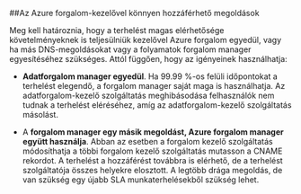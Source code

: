 ##<a name="highly-available-solutions-with-azure-traffic-manager"></a>Az Azure forgalom-kezelővel könnyen hozzáférhető megoldások

Meg kell határoznia, hogy a terhelést magas elérhetősége követelményeknek is teljesülniük kezelővel Azure forgalom egyedül, vagy ha más DNS-megoldásokat vagy a folyamatok forgalom manager egyesítéséhez szükséges. Attól függően, hogy az igényeinek használhatja:

- **Adatforgalom manager egyedül**. Ha 99.99 %-os felüli időpontokat a terhelést elegendő, a forgalom manager saját maga is használhatja. Az adatforgalom-kezelő szolgáltatás meghibásodása felhasználók nem tudnak a terhelést eléréséhez, amíg az adatforgalom-kezelő szolgáltatás másolást.

- A **forgalom manager egy másik megoldást, Azure forgalom manager együtt használja**. Abban az esetben a forgalom kezelő szolgáltatás módosíthatja a többi forgalom kezelő szolgáltatás mutasson a CNAME rekordot. A terhelést a hozzáférést továbbra is elérhető, de a terhelést szolgáltatója összes helyekre elosztott. A legtöbb drága megoldás, de van szükség egy újabb SLA munkaterhelésekből szükség lehet.
